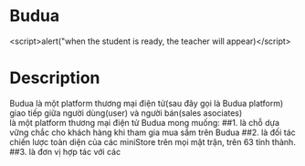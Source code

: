 # Budua
&lt;script>alert("when the student is ready, the teacher will appear)&lt;/script>

# Description
Budua là một platform thương mại điện tử(sau đây gọi là Budua platform) giao tiếp giữa người dùng(user) và người bán(sales asociates)  
là một platform thương mại điện tử Budua mong muống:
##1. là chỗ dựa vững chắc cho khách hàng khi tham gia mua sắm trên Budua
##2. là đối tác chiến lược toàn diện của các miniStore trên mọi mặt trận, trên 63 tỉnh thành.
##3. là đơn vị hợp tác với các 
